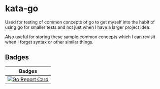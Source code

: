 # kata-go

Used for testing of common concepts of go to get myself into the habit of using go for smaller tests and not just when I have a larger project idea.

Also useful for storing these sample common concepts which I can revisit when I forget syntax or other similar things.

## Badges

| Badges |
| --- |
| [![Go Report Card](https://goreportcard.com/badge/github.com/marjamis/kata-go)](https://goreportcard.com/report/github.com/marjamis/kata-go) |
